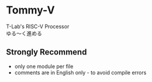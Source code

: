 # Tommy-V
T-Lab's RISC-V Processor<br>
ゆる～く進める

## Strongly Recommend
- only one module per file
- comments are in English only - to avoid compile errors
